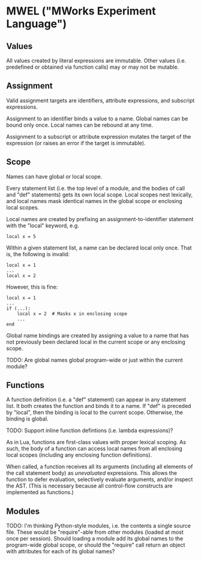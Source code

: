 MWEL ("MWorks Experiment Language")
===================================



Values
------

All values created by literal expressions are immutable.  Other values (i.e. predefined or obtained via function calls) may or may not be mutable.



Assignment
----------

Valid assignment targets are identifiers, attribute expressions, and subscript expressions.

Assignment to an identifier binds a value to a name.  Global names can be bound only once.  Local names can be rebound at any time.

Assignment to a subscript or attribute expression mutates the target of the expression (or raises an error if the target is immutable).



Scope
-----

Names can have global or local scope.

Every statement list (i.e. the top level of a module, and the bodies of call and "def" statements) gets its own local scope.  Local scopes nest lexically, and local names mask identical names in the global scope or enclosing local scopes.

Local names are created by prefixing an assignment-to-identifier statement with the "local" keyword, e.g.

    local x = 5

Within a given statement list, a name can be declared local only once.  That is, the following is invalid:

    local x = 1
    ...
    local x = 2

However, this is fine:

    local x = 1
    ...
    if (...):
        local x = 2  # Masks x in enclosing scope
        ...
    end

Global name bindings are created by assigning a value to a name that has not previously been declared local in the current scope or any enclosing scope.  

TODO:  Are global names global program-wide or just within the current module?



Functions
---------

A function definition (i.e. a "def" statement) can appear in any statement list.  It both creates the function and binds it to a name.  If "def" is preceded by "local", then the binding is local to the current scope.  Otherwise, the binding is global.

TODO:  Support inline function defintions (i.e. lambda expressions)?

As in Lua, functions are first-class values with proper lexical scoping.  As such, the body of a function can access local names from all enclosing local scopes (including any enclosing function definitions).

When called, a function receives all its arguments (including all elements of the call statement body) as *unevaluated* expressions.  This allows the function to defer evaluation, selectively evaluate arguments, and/or inspect the AST.  (This is necessary because all control-flow constructs are implemented as functions.)



Modules
-------

TODO:  I'm thinking Python-style modules, i.e. the contents a single source file.  These would be "require"-able from other modules (loaded at most once per session).  Should loading a module add its global names to the program-wide global scope, or should the "require" call return an object with attributes for each of its global names?
